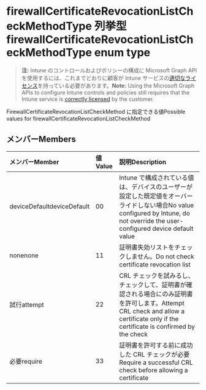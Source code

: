 # <a name="firewallcertificaterevocationlistcheckmethodtype-enum-type"></a><span data-ttu-id="b2277-101">firewallCertificateRevocationListCheckMethodType 列挙型</span><span class="sxs-lookup"><span data-stu-id="b2277-101">firewallCertificateRevocationListCheckMethodType enum type</span></span>

> <span data-ttu-id="b2277-102">**注:** Intune のコントロールおよびポリシーの構成に Microsoft Graph API を使用するには、これまでどおりに顧客が Intune サービスの[適切なライセンス](https://go.microsoft.com/fwlink/?linkid=839381)を持っている必要があります。</span><span class="sxs-lookup"><span data-stu-id="b2277-102">**Note:** Using the Microsoft Graph APIs to configure Intune controls and policies still requires that the Intune service is [correctly licensed](https://go.microsoft.com/fwlink/?linkid=839381) by the customer.</span></span>

<span data-ttu-id="b2277-103">FirewallCertificateRevocationListCheckMethod に指定できる値</span><span class="sxs-lookup"><span data-stu-id="b2277-103">Possible values for firewallCertificateRevocationListCheckMethod</span></span>
## <a name="members"></a><span data-ttu-id="b2277-104">メンバー</span><span class="sxs-lookup"><span data-stu-id="b2277-104">Members</span></span>
|<span data-ttu-id="b2277-105">メンバー</span><span class="sxs-lookup"><span data-stu-id="b2277-105">Member</span></span>|<span data-ttu-id="b2277-106">値</span><span class="sxs-lookup"><span data-stu-id="b2277-106">Value</span></span>|<span data-ttu-id="b2277-107">説明</span><span class="sxs-lookup"><span data-stu-id="b2277-107">Description</span></span>|
|:---|:---|:---|
|<span data-ttu-id="b2277-108">deviceDefault</span><span class="sxs-lookup"><span data-stu-id="b2277-108">deviceDefault</span></span>|<span data-ttu-id="b2277-109">0</span><span class="sxs-lookup"><span data-stu-id="b2277-109">0</span></span>|<span data-ttu-id="b2277-110">Intune で構成されている値は、デバイスのユーザーが設定した既定値をオーバーライドしない場合</span><span class="sxs-lookup"><span data-stu-id="b2277-110">No value configured by Intune, do not override the user-configured device default value</span></span>|
|<span data-ttu-id="b2277-111">none</span><span class="sxs-lookup"><span data-stu-id="b2277-111">none</span></span>|<span data-ttu-id="b2277-112">1</span><span class="sxs-lookup"><span data-stu-id="b2277-112">1</span></span>|<span data-ttu-id="b2277-113">証明書失効リストをチェックしません。</span><span class="sxs-lookup"><span data-stu-id="b2277-113">Do not check certificate revocation list</span></span>|
|<span data-ttu-id="b2277-114">試行</span><span class="sxs-lookup"><span data-stu-id="b2277-114">attempt</span></span>|<span data-ttu-id="b2277-115">2</span><span class="sxs-lookup"><span data-stu-id="b2277-115">2</span></span>|<span data-ttu-id="b2277-116">CRL チェックを試みるし、チェックして、証明書が確認される場合にのみ証明書を許可します。</span><span class="sxs-lookup"><span data-stu-id="b2277-116">Attempt CRL check and allow a certificate only if the certificate is confirmed by the check</span></span>|
|<span data-ttu-id="b2277-117">必要</span><span class="sxs-lookup"><span data-stu-id="b2277-117">require</span></span>|<span data-ttu-id="b2277-118">3</span><span class="sxs-lookup"><span data-stu-id="b2277-118">3</span></span>|<span data-ttu-id="b2277-119">証明書を許可する前に成功した CRL チェックが必要</span><span class="sxs-lookup"><span data-stu-id="b2277-119">Require a successful CRL check before allowing a certificate</span></span>|



